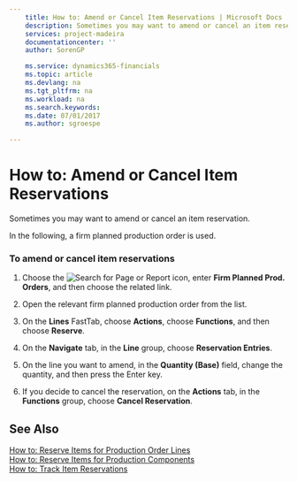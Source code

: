 ```yaml
---
    title: How to: Amend or Cancel Item Reservations | Microsoft Docs
    description: Sometimes you may want to amend or cancel an item reservation.
    services: project-madeira
    documentationcenter: ''
    author: SorenGP

    ms.service: dynamics365-financials
    ms.topic: article
    ms.devlang: na
    ms.tgt_pltfrm: na
    ms.workload: na
    ms.search.keywords:
    ms.date: 07/01/2017
    ms.author: sgroespe

---
```

# How to: Amend or Cancel Item Reservations
Sometimes you may want to amend or cancel an item reservation.  
  
 In the following, a firm planned production order is used.  
  
### To amend or cancel item reservations  
  
1.  Choose the ![Search for Page or Report](media/ui-search/search_small.png "Search for Page or Report icon") icon, enter **Firm Planned Prod. Orders**, and then choose the related link.  
  
2.  Open the relevant firm planned production order from the list.  
  
3.  On the **Lines** FastTab, choose **Actions**, choose **Functions**, and then choose **Reserve**.  
  
4.  On the **Navigate** tab, in the **Line** group, choose **Reservation Entries**.  
  
5.  On the line you want to amend, in the **Quantity (Base)** field, change the quantity, and then press the Enter key.  
  
6.  If you decide to cancel the reservation, on the **Actions** tab, in the **Functions** group, choose **Cancel Reservation**.  
  
## See Also  
 [How to: Reserve Items for Production Order Lines](../how-to-reserve-items-for-production-order-lines.md)   
 [How to: Reserve Items for Production Components](../how-to-reserve-items-for-production-components.md)   
 [How to: Track Item Reservations](../how-to-track-item-reservations.md)